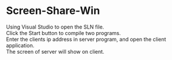 # Screen-Share-Win

Using Visual Studio to open the SLN file.  
Click the Start button to compile two programs.  
Enter the clients ip address in server program, and open the client application.  
The screen of server will show on client.  
